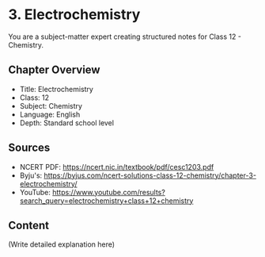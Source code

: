 # 3. Electrochemistry

You are a subject-matter expert creating structured notes for Class 12 - Chemistry.

## Chapter Overview
- Title: Electrochemistry
- Class: 12
- Subject: Chemistry
- Language: English
- Depth: Standard school level

## Sources
- NCERT PDF: https://ncert.nic.in/textbook/pdf/cesc1203.pdf
- Byju's: https://byjus.com/ncert-solutions-class-12-chemistry/chapter-3-electrochemistry/
- YouTube: https://www.youtube.com/results?search_query=electrochemistry+class+12+chemistry

## Content
(Write detailed explanation here)
